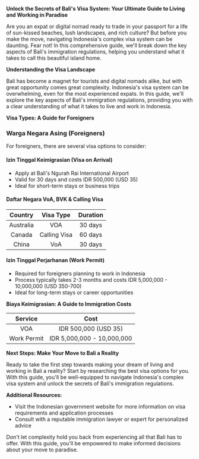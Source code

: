 **Unlock the Secrets of Bali's Visa System: Your Ultimate Guide to Living and Working in Paradise**

Are you an expat or digital nomad ready to trade in your passport for a life of sun-kissed beaches, lush landscapes, and rich culture? But before you make the move, navigating Indonesia's complex visa system can be daunting. Fear not! In this comprehensive guide, we'll break down the key aspects of Bali's immigration regulations, helping you understand what it takes to call this beautiful island home.

**Understanding the Visa Landscape**

Bali has become a magnet for tourists and digital nomads alike, but with great opportunity comes great complexity. Indonesia's visa system can be overwhelming, even for the most experienced expats. In this guide, we'll explore the key aspects of Bali's immigration regulations, providing you with a clear understanding of what it takes to live and work in Indonesia.

**Visa Types: A Guide for Foreigners**

### **Warga Negara Asing (Foreigners)**

For foreigners, there are several visa options to consider:

#### Izin Tinggal Keimigrasian (Visa on Arrival)

*   Apply at Bali's Ngurah Rai International Airport
*   Valid for 30 days and costs IDR 500,000 (USD 35)
*   Ideal for short-term stays or business trips

#### Daftar Negara VoA, BVK & Calling Visa

| **Country** | **Visa Type** | **Duration** |
| :----------: | :-----------: | :---------: |
| Australia    | VOA          | 30 days     |
| Canada       | Calling Visa   | 60 days      |
| China         | VoA          | 30 days     |

#### Izin Tinggal Perjarhanan (Work Permit)

*   Required for foreigners planning to work in Indonesia
*   Process typically takes 2-3 months and costs IDR 5,000,000 - 10,000,000 (USD 350-700)
*   Ideal for long-term stays or career opportunities

**Biaya Keimigrasian: A Guide to Immigration Costs**

| **Service** | **Cost** |
| :---------: | :-----: |
| VOA         | IDR 500,000 (USD 35) |
| Work Permit | IDR 5,000,000 - 10,000,000 |

**Next Steps: Make Your Move to Bali a Reality**

Ready to take the first step towards making your dream of living and working in Bali a reality? Start by researching the best visa options for you. With this guide, you'll be well-equipped to navigate Indonesia's complex visa system and unlock the secrets of Bali's immigration regulations.

**Additional Resources:**

*   Visit the Indonesian government website for more information on visa requirements and application processes
*   Consult with a reputable immigration lawyer or expert for personalized advice

Don't let complexity hold you back from experiencing all that Bali has to offer. With this guide, you'll be empowered to make informed decisions about your move to paradise.